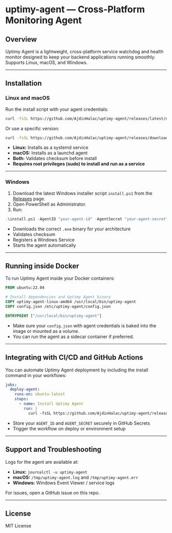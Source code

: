 # uptimy-agent — Cross-Platform Monitoring Agent

## Overview

Uptimy Agent is a lightweight, cross-platform service watchdog and health monitor designed to keep your backend applications running smoothly. Supports Linux, macOS, and Windows.

---

## Installation

### Linux and macOS

Run the install script with your agent credentials:

```bash
curl -fsSL https://github.com/AjdinHalac/uptimy-agent/releases/latest/download/install.sh | sudo bash -s -- <agent_id> <secret>
```

Or use a specific version:

```bash
curl -fsSL https://github.com/AjdinHalac/uptimy-agent/releases/download/${AGENT_VERSION}/install.sh | sudo bash -s -- <agent_id> <secret>
```

- **Linux:** Installs as a systemd service  
- **macOS:** Installs as a launchd agent  
- **Both:** Validates checksum before install  
- **Requires root privileges (sudo) to install and run as a service**

---

### Windows

1. Download the latest Windows installer script `install.ps1` from the [Releases](https://github.com/AjdinHalac/uptimy-agent/releases) page.
2. Open PowerShell as Administrator.
3. Run:

```powershell
.\install.ps1 -AgentID "your-agent-id" -AgentSecret "your-agent-secret" -Version "v1.0.7"
```

- Downloads the correct `.exe` binary for your architecture  
- Validates checksum  
- Registers a Windows Service  
- Starts the agent automatically  

---

## Running inside Docker

To run Uptimy Agent inside your Docker containers:

```dockerfile
FROM ubuntu:22.04

# Install dependencies and Uptimy Agent binary
COPY uptimy-agent-linux-amd64 /usr/local/bin/uptimy-agent
COPY config.json /etc/uptimy-agent/config.json

ENTRYPOINT ["/usr/local/bin/uptimy-agent"]
```

- Make sure your `config.json` with agent credentials is baked into the image or mounted as a volume.
- You can run the agent as a sidecar container if preferred.

---

## Integrating with CI/CD and GitHub Actions

You can automate Uptimy Agent deployment by including the install command in your workflows:

```yaml
jobs:
  deploy-agent:
    runs-on: ubuntu-latest
    steps:
      - name: Install Uptimy Agent
        run: |
          curl -fsSL https://github.com/AjdinHalac/uptimy-agent/releases/latest/download/install.sh | sudo bash -s -- <agent_id> <secret>
```

- Store your `AGENT_ID` and `AGENT_SECRET` securely in GitHub Secrets
- Trigger the workflow on deploy or environment setup

---

## Support and Troubleshooting

Logs for the agent are available at:

- **Linux:** `journalctl -u uptimy-agent`
- **macOS:** `/tmp/uptimy-agent.log` and `/tmp/uptimy-agent.err`
- **Windows:** Windows Event Viewer / service logs

For issues, open a GitHub issue on this repo.

---

## License

MIT License
